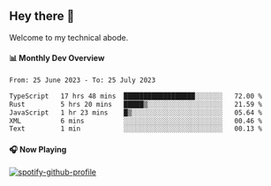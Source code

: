 ## Hey there 👋

Welcome to my technical abode.

#### 📊 Monthly Dev Overview
<!--START_SECTION:waka-->

```txt
From: 25 June 2023 - To: 25 July 2023

TypeScript   17 hrs 48 mins  ██████████████████░░░░░░░   72.00 %
Rust         5 hrs 20 mins   █████▒░░░░░░░░░░░░░░░░░░░   21.59 %
JavaScript   1 hr 23 mins    █▒░░░░░░░░░░░░░░░░░░░░░░░   05.64 %
XML          6 mins          ░░░░░░░░░░░░░░░░░░░░░░░░░   00.46 %
Text         1 min           ░░░░░░░░░░░░░░░░░░░░░░░░░   00.13 %
```

<!--END_SECTION:waka-->

#### 🎧 Now Playing

[![spotify-github-profile](https://spotify-github-profile.vercel.app/api/view?uid=james2mid&cover_image=true&theme=natemoo-re)](https://open.spotify.com/user/james2mid?si=2b3baf2b09cb499e)
